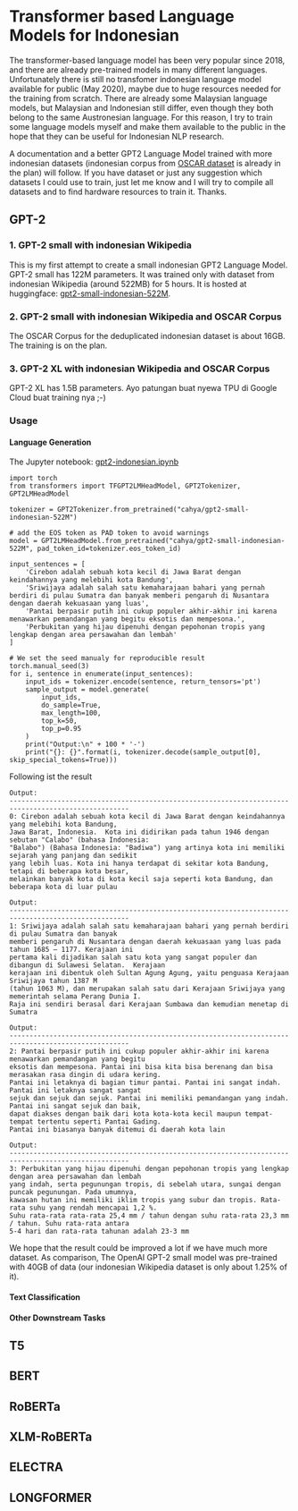 # Transformer based Language Models for Indonesian

The transformer-based language model has been very popular since 2018, and there are already pre-trained models 
in many different languages. Unfortunately there is still no transfomer indonesian language model available for public 
(May 2020), maybe due to huge resources needed  for the training from scratch. There are already some Malaysian 
language models, but Malaysian and Indonesian still differ, even though they both belong to the same Austronesian 
language. For this reason, I try to train some language models myself and make them available to the public in 
the hope that they can be useful for Indonesian NLP research.

A documentation and a better GPT2 Language Model trained with more indonesian datasets (indonesian corpus from 
[OSCAR dataset](https://oscar-corpus.com/) is already in the plan) will follow. If you have dataset or just 
any suggestion which datasets I could use to train, just let me know and I will try to compile all datasets 
and to find hardware resources to train it. Thanks.

## GPT-2

### 1. GPT-2 small with indonesian Wikipedia
This is my first attempt to create a small indonesian GPT2 Language Model. GPT-2 small has 122M parameters. It was 
trained only with dataset from indonesian Wikipedia (around 522MB) for 5 hours. It is hosted at huggingface:
[gpt2-small-indonesian-522M](https://huggingface.co/cahya/gpt2-small-indonesian-522M).

### 2. GPT-2 small with indonesian Wikipedia and OSCAR Corpus
The OSCAR Corpus for the deduplicated indonesian dataset is about 16GB. The training is on the plan.

### 3. GPT-2 XL with indonesian Wikipedia and OSCAR Corpus
GPT-2 XL has 1.5B parameters. Ayo patungan buat nyewa TPU di Google Cloud buat training nya ;-)

### Usage
#### Language Generation
The Jupyter notebook: [gpt2-indonesian.ipynb](https://github.com/cahya-wirawan/language-modeling/blob/master/Transformers/GPT2/gpt2-indonesian.ipynb)
```
import torch
from transformers import TFGPT2LMHeadModel, GPT2Tokenizer, GPT2LMHeadModel

tokenizer = GPT2Tokenizer.from_pretrained("cahya/gpt2-small-indonesian-522M")

# add the EOS token as PAD token to avoid warnings
model = GPT2LMHeadModel.from_pretrained("cahya/gpt2-small-indonesian-522M", pad_token_id=tokenizer.eos_token_id)

input_sentences = [
    'Cirebon adalah sebuah kota kecil di Jawa Barat dengan keindahannya yang melebihi kota Bandung',
    'Sriwijaya adalah salah satu kemaharajaan bahari yang pernah berdiri di pulau Sumatra dan banyak memberi pengaruh di Nusantara dengan daerah kekuasaan yang luas',
    'Pantai berpasir putih ini cukup populer akhir-akhir ini karena menawarkan pemandangan yang begitu eksotis dan mempesona.',
    'Perbukitan yang hijau dipenuhi dengan pepohonan tropis yang lengkap dengan area persawahan dan lembah'    
]

# We set the seed manualy for reproducible result
torch.manual_seed(3)
for i, sentence in enumerate(input_sentences):
    input_ids = tokenizer.encode(sentence, return_tensors='pt')
    sample_output = model.generate(
        input_ids,
        do_sample=True, 
        max_length=100, 
        top_k=50, 
        top_p=0.95
    )
    print("Output:\n" + 100 * '-')
    print("{}: {}".format(i, tokenizer.decode(sample_output[0], skip_special_tokens=True)))
```
Following ist the result

```
Output:
----------------------------------------------------------------------------------------------------
0: Cirebon adalah sebuah kota kecil di Jawa Barat dengan keindahannya yang melebihi kota Bandung, 
Jawa Barat, Indonesia.  Kota ini didirikan pada tahun 1946 dengan sebutan "Calabo" (bahasa Indonesia: 
"Balabo") (Bahasa Indonesia: "Badiwa") yang artinya kota ini memiliki sejarah yang panjang dan sedikit 
yang lebih luas. Kota ini hanya terdapat di sekitar kota Bandung, tetapi di beberapa kota besar, 
melainkan banyak kota di kota kecil saja seperti kota Bandung, dan beberapa kota di luar pulau

Output:
----------------------------------------------------------------------------------------------------
1: Sriwijaya adalah salah satu kemaharajaan bahari yang pernah berdiri di pulau Sumatra dan banyak 
memberi pengaruh di Nusantara dengan daerah kekuasaan yang luas pada tahun 1685 – 1177. Kerajaan ini
pertama kali dijadikan salah satu kota yang sangat populer dan dibangun di Sulawesi Selatan.  Kerajaan 
kerajaan ini dibentuk oleh Sultan Agung Agung, yaitu penguasa Kerajaan Sriwijaya tahun 1387 M 
(tahun 1063 M), dan merupakan salah satu dari Kerajaan Sriwijaya yang memerintah selama Perang Dunia I. 
Raja ini sendiri berasal dari Kerajaan Sumbawa dan kemudian menetap di Sumatra

Output:
----------------------------------------------------------------------------------------------------
2: Pantai berpasir putih ini cukup populer akhir-akhir ini karena menawarkan pemandangan yang begitu 
eksotis dan mempesona. Pantai ini bisa kita bisa berenang dan bisa merasakan rasa dingin di udara kering.
Pantai ini letaknya di bagian timur pantai. Pantai ini sangat indah. Pantai ini letaknya sangat sangat 
sejuk dan sejuk dan sejuk. Pantai ini memiliki pemandangan yang indah. Pantai ini sangat sejuk dan baik,
dapat diakses dengan baik dari kota kota-kota kecil maupun tempat-tempat tertentu seperti Pantai Gading.
Pantai ini biasanya banyak ditemui di daerah kota lain

Output:
----------------------------------------------------------------------------------------------------
3: Perbukitan yang hijau dipenuhi dengan pepohonan tropis yang lengkap dengan area persawahan dan lembah 
yang indah, serta pegunungan tropis, di sebelah utara, sungai dengan puncak pegunungan. Pada umumnya, 
kawasan hutan ini memiliki iklim tropis yang subur dan tropis. Rata-rata suhu yang rendah mencapai 1,2 %.
Suhu rata-rata rata-rata 25,4 mm / tahun dengan suhu rata-rata 23,3 mm / tahun. Suhu rata-rata antara 
5-4 hari dan rata-rata tahunan adalah 23-3 mm

```
We hope that the result could be improved a lot if we have much more dataset. As comparison, The OpenAI 
GPT-2 small model was pre-trained with 40GB of data (our indonesian Wikipedia dataset is only about 1.25% 
of it).

#### Text Classification

#### Other Downstream Tasks

## T5

## BERT

## RoBERTa

## XLM-RoBERTa

## ELECTRA

## LONGFORMER
